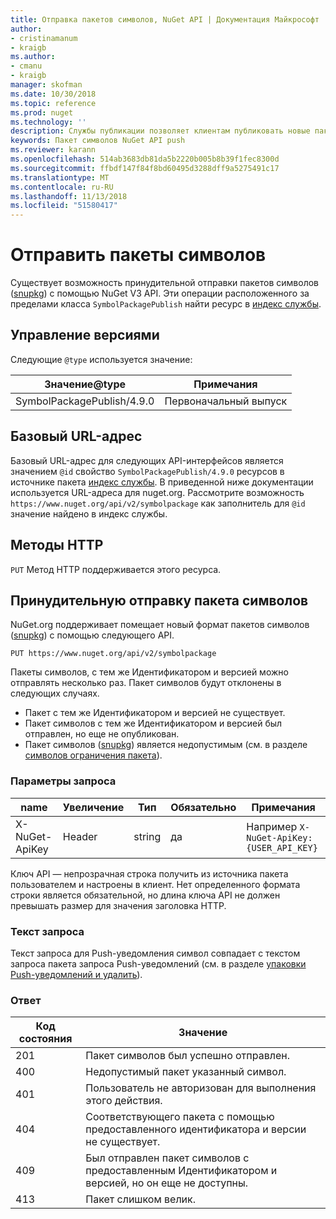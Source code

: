 ```yaml
---
title: Отправка пакетов символов, NuGet API | Документация Майкрософт
author:
- cristinamanum
- kraigb
ms.author:
- cmanu
- kraigb
manager: skofman
ms.date: 10/30/2018
ms.topic: reference
ms.prod: nuget
ms.technology: ''
description: Службы публикации позволяет клиентам публиковать новые пакеты символов.
keywords: Пакет символов NuGet API push
ms.reviewer: karann
ms.openlocfilehash: 514ab3683db81da5b2220b005b8b39f1fec8300d
ms.sourcegitcommit: ffbdf147f84f8bd60495d3288dff9a5275491c17
ms.translationtype: MT
ms.contentlocale: ru-RU
ms.lasthandoff: 11/13/2018
ms.locfileid: "51580417"
---
```

# <a name="push-symbol-packages"></a>Отправить пакеты символов

Существует возможность принудительной отправки пакетов символов ([snupkg](../create-packages/Symbol-Packages-snupkg.md)) с помощью NuGet V3 API.
Эти операции расположенного за пределами класса `SymbolPackagePublish` найти ресурс в [индекс службы](service-index.md).

## <a name="versioning"></a>Управление версиями

Следующие `@type` используется значение:

Значение@type                  | Примечания
--------------------        | -----
SymbolPackagePublish/4.9.0  | Первоначальный выпуск

## <a name="base-url"></a>Базовый URL-адрес

Базовый URL-адрес для следующих API-интерфейсов является значением `@id` свойство `SymbolPackagePublish/4.9.0` ресурсов в источнике пакета [индекс службы](service-index.md). В приведенной ниже документации используется URL-адреса для nuget.org. Рассмотрите возможность `https://www.nuget.org/api/v2/symbolpackage` как заполнитель для `@id` значение найдено в индекс службы.

## <a name="http-methods"></a>Методы HTTP

`PUT` Метод HTTP поддерживается этого ресурса. 

## <a name="push-a-symbol-package"></a>Принудительную отправку пакета символов

NuGet.org поддерживает помещает новый формат пакетов символов ([snupkg](../create-packages/Symbol-Packages-snupkg.md)) с помощью следующего API. 

    PUT https://www.nuget.org/api/v2/symbolpackage

Пакеты символов, с тем же Идентификатором и версией можно отправлять несколько раз. Пакет символов будут отклонены в следующих случаях.
- Пакет с тем же Идентификатором и версией не существует.
- Пакет символов с тем же Идентификатором и версией был отправлен, но еще не опубликован.
- Пакет символов ([snupkg](../create-packages/Symbol-Packages-snupkg.md)) является недопустимым (см. в разделе [символов ограничения пакета](../create-packages/Symbol-Packages-snupkg.md)).

### <a name="request-parameters"></a>Параметры запроса

name           | Увеличение     | Тип   | Обязательно | Примечания
-------------- | ------ | ------ | -------- | -----
X-NuGet-ApiKey | Header | string | да      | Например `X-NuGet-ApiKey: {USER_API_KEY}` 

Ключ API — непрозрачная строка получить из источника пакета пользователем и настроены в клиент. Нет определенного формата строки является обязательной, но длина ключа API не должен превышать размер для значения заголовка HTTP.

### <a name="request-body"></a>Текст запроса

Текст запроса для Push-уведомления символ совпадает с текстом запроса пакета запроса Push-уведомлений (см. в разделе [упаковки Push-уведомлений и удалить](package-publish-resource.md)). 

### <a name="response"></a>Ответ

Код состояния | Значение
----------- | -------
201         | Пакет символов был успешно отправлен.
400         | Недопустимый пакет указанный символ.
401         | Пользователь не авторизован для выполнения этого действия.
404         | Соответствующего пакета с помощью предоставленного идентификатора и версии не существует.
409         | Был отправлен пакет символов с предоставленным Идентификатором и версией, но он еще не доступны.
413         | Пакет слишком велик.

